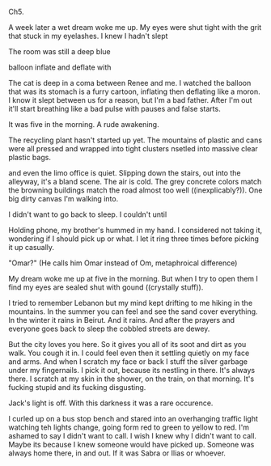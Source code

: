 Ch5. 

A week later a wet dream woke me up. My eyes were shut tight with the grit that stuck in my eyelashes. I knew I hadn't slept 




The room was still a deep blue

balloon inflate and deflate with 

The cat is deep in a coma between Renee and me. I watched the balloon that was its stomach is a furry cartoon, inflating then deflating like a moron. I know it slept between us for a reason, but I'm a bad father. After I'm out it'll start breathing like a bad pulse with pauses and false starts.

It was five in the morning. A rude awakening.





The recycling plant hasn't started up yet. The mountains of plastic and cans were all pressed and wrapped into tight clusters nsetled into massive clear plastic bags.





and even the limo office is quiet. Slipping down the stairs, out into the alleyway, it's a bland scene. The air is cold. The grey concrete colors match the browning buildings match the road almost too well ((inexplicably?)). One big dirty canvas I'm walking into.



I didn't want to go back to sleep. I couldn't until 

Holding phone, my brother's hummed in my hand. I considered not taking it, wondering if I should pick up or what. I let it ring three times before picking it up casually.

"Omar?" (He calls him Omar instead of Om, metaphroical difference)




















My dream woke me up at five in the morning. But when I try to open them I find my eyes are sealed shut with gound ((crystally stuff)). 

















I tried to remember Lebanon but my mind kept drifting to me hiking in the mountains. In the summer you can feel and see the sand cover everything. In the winter it rains in Beirut. And it rains. And after the prayers and everyone goes back to sleep the cobbled streets are dewey.

But the city loves you here. So it gives you all of its soot and dirt as you walk. You cough it in. I could feel even then it settling quietly on my face and arms. And when I scratch my face or back I stuff the silver garbage under my fingernails. I pick it out, because its nestling in there. It's always there. I scratch at my skin in the shower, on the train, on that morning. It's fucking stupid and its fucking disgusting.

Jack's light is off. With this darkness it was a rare occurence.

I curled up on a bus stop bench and stared into an overhanging traffic light watching teh lights change, going form red to green to yellow to red. I'm ashamed to say I didn't want to call. I wish I knew why I didn't want to call. Maybe its because I knew someone would have picked up. Someone was always home there, in and out. If it was Sabra or Ilias or whoever.




